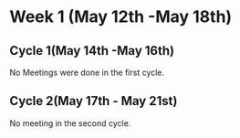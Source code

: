 # Week 1 (May 12th -May 18th)

## Cycle 1(May 14th -May 16th)
No Meetings were done in the first cycle.

## Cycle 2(May 17th - May 21st)
No meeting in the second cycle.

